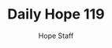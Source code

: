 ---
image: /assets/img/daily-hope-default-artwork.png
title: Daily Hope 119
number: 119
categories:
  - Daily Hope
author: Hope Staff
notes: Daily Hope 119
embed: >-
  EMBED_GOES_HERE
---